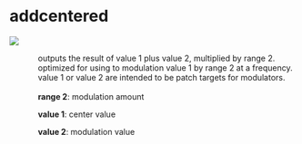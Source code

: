 
<a name=addcentered></a><br>
# <b>addcentered</b>
<img src="../images/addcentered.png"><br>
<div style="display:inline-block;margin-left:50px;">
outputs the result of value 1 plus value 2, multiplied by range 2. optimized for using to modulation value 1 by range 2 at a frequency. value 1 or value 2 are intended to be patch targets for modulators.<br/><br/>
<b>range 2</b>: modulation amount<br>

<b>value 1</b>: center value<br>

<b>value 2</b>: modulation value<br>
